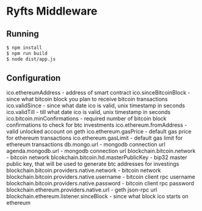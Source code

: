 # Ryfts Middleware

## Running
```sh
$ npm install
$ npm run build
$ node dist/app.js
```

## Configuration

ico.ethereumAddress - address of smart contract
ico.sinceBitcoinBlock  - since what bitcoin block you plan to receive bitcoin transactions
ico.validSince - since what date ico is valid, unix timestamp in seconds
ico.validTill - till what date ico is valid, unix timestamp in seconds
ico.bitcoin.minConfirmations - required number of bitcoin block confirmations to check for btc investments
ico.ethereum.fromAddress - valid unlocked account on geth
ico.ethereum.gasPrice - default gas price for ethereum transactions
ico.ethereum.gasLimit - default gas limit for ethereum transactions
db.mongo.url - mongodb connection url
agenda.mongodb.url - mongodb connection url
blockchain.bitcoin.network - bitcoin network
blcokchain.bitcoin.hd.masterPublicKey - bip32 master public key, that will be used to generate btc addresses for investings
blockchain.bitcoin.providers.native.network - bitcoin network
blockchain.bitcoin.providers.native.username - bitcoin client rpc username
blockchain.bitcoin.providers.native.password - bitcoin client rpc password
blockchain.ethereum.providers.native.url - geth json-rpc url
blockchain.ethereum.listener.sinceBlock - since what block ico starts on ethereum
